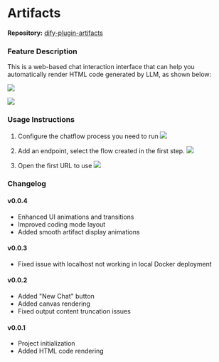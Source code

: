 # Artifacts

**Repository:** [dify-plugin-artifacts](https://github.com/svcvit/dify-plugin-artifacts)

### Feature Description

This is a web-based chat interaction interface that can help you automatically render HTML code generated by LLM, as shown below:

![](./_assets/001.jpg)

![](./_assets/005.jpg)


### Usage Instructions

1. Configure the chatflow process you need to run
![](./_assets/002.jpg)

2. Add an endpoint, select the flow created in the first step.
![](./_assets/003.jpg)

3. Open the first URL to use
![](./_assets/004.jpg)



### Changelog

#### v0.0.4
- Enhanced UI animations and transitions
- Improved coding mode layout
- Added smooth artifact display animations

#### v0.0.3
- Fixed issue with localhost not working in local Docker deployment

#### v0.0.2
- Added "New Chat" button
- Added canvas rendering
- Fixed output content truncation issues

#### v0.0.1
- Project initialization
- Added HTML code rendering